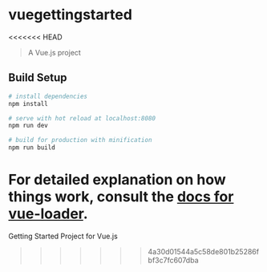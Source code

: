 # vuegettingstarted
<<<<<<< HEAD

> A Vue.js project

## Build Setup

``` bash
# install dependencies
npm install

# serve with hot reload at localhost:8080
npm run dev

# build for production with minification
npm run build
```

For detailed explanation on how things work, consult the [docs for vue-loader](http://vuejs.github.io/vue-loader).
=======
Getting Started Project for Vue.js
>>>>>>> 4a30d01544a5c58de801b25286fbf3c7fc607dba
